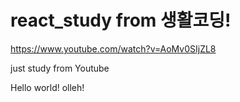# react_study from 생활코딩!
https://www.youtube.com/watch?v=AoMv0SIjZL8

just study from Youtube

Hello world! olleh!

